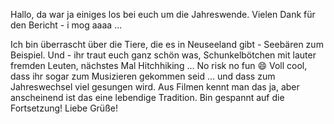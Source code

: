 Hallo, da war ja einiges los bei euch um die Jahreswende. Vielen Dank für den Bericht - i mog aaaa ... 

Ich bin überrascht über die Tiere, die es in Neuseeland gibt - Seebären zum Beispiel. Und - ihr traut euch ganz schön was, Schunkelbötchen mit lauter fremden Leuten, nächstes Mal Hitchhiking ... No risk no fun 😄 Voll cool, dass ihr sogar zum Musizieren gekommen seid ... und dass zum Jahreswechsel viel gesungen wird. Aus Filmen kennt man das ja, aber anscheinend ist das eine lebendige Tradition. Bin gespannt auf die Fortsetzung! Liebe Grüße!
